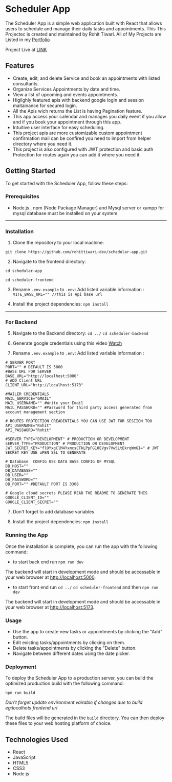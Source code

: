 # Scheduler App

The Scheduler App is a simple web application built with React that allows users to schedule and manage their daily tasks and appointments. This This Projectec is created and maintained by Rohit Tiwari. All of My Projects are Listed in my [Portfolio](https://rohitdev.netlify.app)

Project Live at [LINK](https://devschedule.netlify.app/)

## Features

- Create, edit, and delete Service and book an appointments with listed consultants.
- Organize Services Appointments by date and time.
- View a list of upcoming and events appointments.
- Higlighly featured apis with backend google login and session maitainance for secured login.
- All the Apis wich returns the List is having Pagination feature.
- This app access your calendar and manages you daily event if you allow and if you book your appointment through this app.
- Intuitive user interface for easy scheduling.
- This project apis are more customizable custom appointment confirmation mail can be confired you need to import from helper directory where you need it.
- This project is also configured with JWT protection and basic auth Protection for routes again you can add it where you need it.

## Getting Started

To get started with the Scheduler App, follow these steps:

### Prerequisites

- Node.js , npm (Node Package Manager) and Mysql server or xampp for mysql database must be installed on your system.

---

### Installation

1. Clone the repository to your local machine:

`git clone https://github.com/rohittiwari-dev/schedular-app.git`

2. Navigate to the frontend directory:

`cd schedular-app`

`cd scheduler-frontend`

3. Rename `.env.example` to `.env`: Add listed variable information :
   `VITE_BASE_URL="" //this is Api base url`

4. Install the project dependencies:
   `npm install`

---

### For Backend

5. Navigate to the Backend directory:
   `cd ../`
   `cd scheduler-backend`

6. Generate google credentials using this video
   [Watch](https://drive.google.com/file/d/1Qc_zhmlaGMsKegh89w_DN7An6u0g5qb5/view?usp=sharing)

7. Rename `.env.example` to `.env`: Add listed variable information :

```
# SERVER PORT
PORT="" # DEFAULT IS 5000
#BASE URL FOR SERVER
BASE_URL="http://localhost:5000"
# ADD Client URL
CLIENT_URL="http://localhost:5173"

#MAILER CREDENTIALS
MAIL_SERVICE="GMAIL"
MAIL_USERNAME="" #Write your Email
MAIL_PASSWORD="" #Password for third party access generated from account management section

# ROUTES PROTECTION CREADENTIALS YOU CAN USE JWT FOR SESIION TOO
API_USERNAME="Rohit"
API_PASSWORD="Rohit"

#SERVER_TYPE="DEVELOPMENT" # PRODUCTION OR DEVELOPMENT
SERVER_TYPE="PRODUCTION" # PRODUCTION OR DEVELOPMENT
JWT_SECRET_KEY="flOYxgClM4YxmcsCTkLPpFG10EVgv7Vw5LtEkrqWmGI=" # JWT SECRET KEY USE oPEN SSL TO GENERATE

# Database  CONFIG USE DATA BASE CONFIG OF MYSQL
DB_HOST=""
DB_DATABASE=""
DB_USER=""
DB_PASSWORD=""
DB_PORT="" #DEFAULT PORT IS 3306

# Google cloud secrets PLEASE READ THE README TO GENERATE THIS
GOOGLE_CLIENT_ID=""
GOOGLE_CLIENT_SECRET=""
```

7. Don't forget to add database variables

8. Install the project dependencies:
   `npm install`

### Running the App

Once the installation is complete, you can run the app with the following command:

- to start back end run
  `npm run dev`

The backend will start in development mode and should be accessable in your web browser at [http://localhost:5000](http://localhost:5000).

- to start front end run
  `cd ../` `cd scheduler-frontend` and then `npm run dev`

The backend will start in development mode and should be accessable in your web browser at [http://localhost:5173](http://localhost:5173).

### Usage

- Use the app to create new tasks or appointments by clicking the "Add" button.
- Edit existing tasks/appointments by clicking on them.
- Delete tasks/appointments by clicking the "Delete" button.
- Navigate between different dates using the date picker.

### Deployment

To deploy the Scheduler App to a production server, you can build the optimized production build with the following command:

`npm run build`

_Don't forget update environment vairable if changes due to build eg:localhots frontend url_

The build files will be generated in the `build` directory. You can then deploy these files to your web hosting platform of choice.

## Technologies Used

- React
- JavaScript
- HTML5
- CSS3
- Node js
